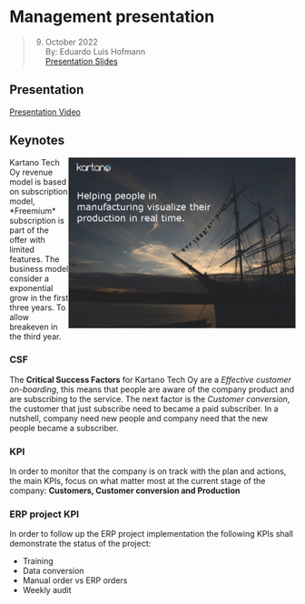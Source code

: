 # Management presentation
> 09. October 2022    
> By: Eduardo Luis Hofmann    
> [Presentation Slides](01presentation.pdf)

## Presentation

[Presentation Video](https://code.33co.de/ehofmann/ERP-samk/raw/commit/6da621262b56c0e57367a38850bf8ec62b71ce98/videos/reduce-presentation.mp4)


## Keynotes
<img src="animation.gif" align="right" width="400px"/>
Kartano Tech Oy revenue model is based on subscription model, *Freemium* subscription is part of the offer with limited features.   
The business model consider a exponential grow in the first three years. To allow breakeven in the third year.
<br> 

### CSF
The **Critical Success Factors** for Kartano Tech Oy are a *Effective customer on-boarding*, this means that people are aware of the company product and are subscribing to the service. The next factor is the *Customer conversion*, the customer that just subscribe need to became a paid subscriber. In a nutshell, company need new people and company need that the new people became a subscriber.
<br clear="left"/>

### KPI
In order to monitor that the company is on track with the plan and actions, the main KPIs, focus on what matter most at the current stage of the company: **Customers, Customer conversion and Production**    
### ERP project KPI    
In order to follow up the ERP project implementation the following KPIs shall demonstrate the status of the project:    
- Training    
- Data conversion    
- Manual order vs ERP orders    
- Weekly audit    
  

